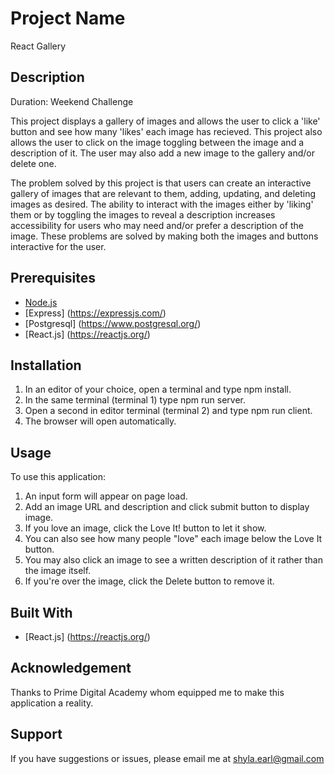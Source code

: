 # Project Name

React Gallery

## Description

Duration: Weekend Challenge

This project displays a gallery of images and allows the user to click a 'like' button and see how many 'likes' each image has recieved. This project also allows the user to click on the image toggling between the image and a description of it. The user may also add a new image to the gallery and/or delete one. 

The problem solved by this project is that users can create an interactive gallery of images that are relevant to them, adding, updating, and deleting images as desired. The ability to interact with the images either by 'liking' them or by toggling the images to reveal a description increases accessibility for users who may need and/or prefer a description of the image. These problems are solved by making both the images and buttons interactive for the user. 

## Prerequisites

- [Node.js](https://nodejs.org/en/)
- [Express] (https://expressjs.com/)
- [Postgresql] (https://www.postgresql.org/)
- [React.js] (https://reactjs.org/)


## Installation

1. In an editor of your choice, open a terminal and type npm install.
2. In the same terminal (terminal 1) type npm run server.
3. Open a second in editor terminal (terminal 2) and type npm run client.
4. The browser will open automatically.

## Usage

To use this application:

1. An input form will appear on page load.
2. Add an image URL and description and click submit button to display image.
3. If you love an image, click the Love It! button to let it show.
3. You can also see how many people "love" each image below the Love It button.
4. You may also click an image to see a written description of it rather than the image itself.
5. If you're over the image, click the Delete button to remove it. 

## Built With

- [React.js] (https://reactjs.org/)

## Acknowledgement

Thanks to Prime Digital Academy whom equipped me to make this application a reality.

## Support

If you have suggestions or issues, please email me at shyla.earl@gmail.com

